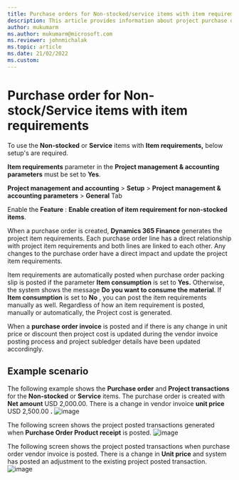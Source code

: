 ```yaml
---
title: Purchase orders for Non-stocked/service items with item requirements.
description: This article provides information about project purchase orders for Non-stock/service items with item requirements.
author: mukumarm
ms.author: mukumarm@microsoft.com
ms.reviewer: johnmichalak
ms.topic: article
ms.date: 21/02/2022
ms.custom:
---
```


# Purchase order for Non-stock/Service items with item requirements

To use the **Non-stocked** or **Service** items with **Item requirements,** below setup's are required.

**Item requirements** parameter in the **Project management & accounting parameters** must be set to **Yes**.

**Project management and accounting** \> **Setup** \> **Project management & accounting parameters** \> **General** Tab

Enable the **Feature** : **Enable creation of item requirement for non-stocked items**.

When a purchase order is created, **Dynamics 365 Finance** generates the project item requirements. Each purchase order line has a direct relationship with project item requirements and both lines are linked to each other. Any changes to the purchase order have a direct impact and update the project item requirements.

Item requirements are automatically posted when purchase order packing slip is posted if the parameter **Item consumption** is set to **Yes.** Otherwise, the system shows the message **Do you want to consume the material**. If **Item consumption** is set to **No** , you can post the item requirements manually as well. Regardless of how an item requirement is posted, manually or automatically, the Project cost is generated.

When a **purchase order invoice** is posted and if there is any change in unit price or discount then project cost is updated during the vendor invoice posting process and project subledger details have been updated accordingly.

## Example scenario

The following example shows the **Purchase order** and **Project transactions** for the **Non-stocked** or **Service** items. The purchase order is created with **Net amount** USD 2,000.00. There is a change in vendor invoice **unit price** USD 2,500.00 **.**
![image](https://user-images.githubusercontent.com/103096040/220303131-0bc79d5e-cac7-45e3-8730-1692d7830bca.png)

The following screen shows the project posted transactions generated when **Purchase Order Product receipt** is posted.
![image](https://user-images.githubusercontent.com/103096040/220303103-0b8140e9-fa4e-4dbc-bcbb-b11c0d7864d7.png)

The following screen shows the project posted transactions when purchase order vendor invoice is posted. There is a change in **Unit price** and system has posted an adjustment to the existing project posted transaction.
![image](https://user-images.githubusercontent.com/103096040/220303067-ef96d8ea-71de-4794-b88a-4d8309ba27b0.png)
